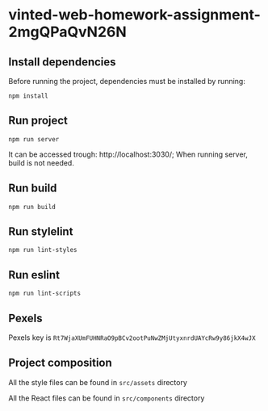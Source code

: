 # vinted-web-homework-assignment-2mgQPaQvN26N

## Install dependencies
Before running the project, dependencies must be installed by running:

```npm install```

## Run project
```npm run server```

It can be accessed trough: http://localhost:3030/; 
When running server, build is not needed.

## Run build
```npm run build```

## Run stylelint
```npm run lint-styles```

## Run eslint
```npm run lint-scripts```

## Pexels
Pexels key is ```Rt7WjaXUmFUHNRaO9pBCv2ootPuNwZMjUtyxnrdUAYcRw9y86jkX4wJX```

## Project composition
All the style files can be found in ```src/assets``` directory

All the React files can be found in ```src/components``` directory